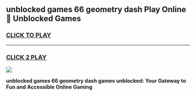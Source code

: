 
## unblocked games 66 geometry dash Play Online 👋 Unblocked Games
<h3>
<a href="https://premium.freeplayer.one?title=unblocked_games_66_geometry_dash&ref=19F">CLICK TO PLAY</a></h3>
<hr>

<h3>
<a href="https://premium.freeplayer.one?title=unblocked_games_66_geometry_dash&ref=19F">CLICK 2 PLAY</a>
  
</h3>

<a href="https://premium.freeplayer.one?title=unblocked_games_66_geometry_dash&ref=19F"><img src="https://clearcache.store/games.png"></a>


**unblocked games 66 geometry dash games unblocked: Your Gateway to Fun and Accessible Online Gaming**
